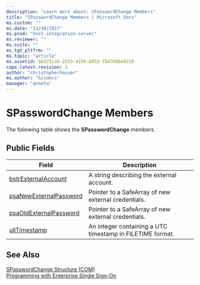 ```yaml
---
description: "Learn more about: SPasswordChange Members"
title: "SPasswordChange Members | Microsoft Docs"
ms.custom: ""
ms.date: "11/30/2017"
ms.prod: "host-integration-server"
ms.reviewer: ""
ms.suite: ""
ms.tgt_pltfrm: ""
ms.topic: "article"
ms.assetid: bb323ca5-2253-4195-8d52-f84350ba9218
caps.latest.revision: 3
author: "christopherhouser"
ms.author: "hisdocs"
manager: "anneta"
---
```

# SPasswordChange Members
The following table shows the **SPasswordChange** members.  
  
## Public Fields  
  
|Field|Description|  
|-----------|-----------------|  
|[bstrExternalAccount](../esso/spasswordchange-bstrexternalaccount-field.md)|A string describing the external account.|  
|[psaNewExternalPassword](../esso/spasswordchange-psanewexternalpassword-field.md)|Pointer to a SafeArray of new external credentials.|  
|[psaOldExternalPassword](../esso/spasswordchange-psaoldexternalpassword-field.md)|Pointer to a SafeArray of new external credentials.|  
|[ullTimestamp](../esso/spasswordchange-ulltimestamp-field.md)|An integer containing a UTC timestamp in FILETIME format.|  
  
## See Also  
 [SPasswordChange Structure (COM)](../esso/spasswordchange-structure-com.md)   
 [Programming with Enterprise Single Sign-On](../esso/programming-with-enterprise-single-sign-on.md)
